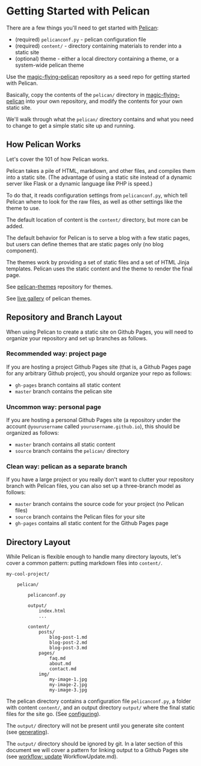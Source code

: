 # Getting Started with Pelican

There are a few things you'll need to get started with [Pelican](https://github.com/getpelican/pelican):

* (required) `pelicanconf.py` - pelican configuration file
* (required) `content/` - directory containing materials to render into a static site
* (optional) theme - either a local directory containing a theme, or a system-wide pelican theme

Use the [magic-flying-pelican](https://github.com/charlesreid1/magic-flying-pelican) 
repository as a seed repo for getting started with Pelican.

Basically, copy the contents of the `pelican/` directory
in [magic-flying-pelican](https://github.com/charlesreid1/magic-flying-pelican) 
into your own repository, and modify the contents for 
your own static site.

We'll walk through what the `pelican/` directory contains and what you 
need to change to get a simple static site up and running. 

## How Pelican Works

Let's cover the 101 of how Pelican works.

Pelican takes a pile of HTML, markdown, and other files,
and compiles them into a static site. (The advantage of
using a static site instead of a dynamic server like
Flask or a dynamic language like PHP is speed.)

To do that, it reads configuration settings from
`pelicanconf.py`, which tell Pelican where to look
for the raw files, as well as other settings like 
the theme to use.

The default location of content is the `content/`
directory, but more can be added.

The default behavior for Pelican is to serve a blog 
with a few static pages, but users can define themes
that are static pages only (no blog component).

The themes work by providing a set of static files 
and a set of HTML Jinja templates. Pelican uses
the static content and the theme to render the 
final page.

See [pelican-themes](https://github.com/getpelican/pelican-themes)
repository for themes.

See [live gallery](http://www.pelicanthemes.com/)
of pelican themes.


## Repository and Branch Layout

When using Pelican to create a static site on Github Pages,
you will need to organize your repository and set up 
branches as follows.

### Recommended way: project page

If you are hosting a project Github Pages site
(that is, a Github Pages page for any arbitrary
Github project), you should organize your repo
as follows:

* `gh-pages` branch contains all static content
* `master` branch contains the pelican site

### Uncommon way: personal page

If you are hosting a personal Github Pages site
(a repository under the account `@yourusername`
called `yourusername.github.io`), this should be 
organized as follows:

* `master` branch contains all static content
* `source` branch contains the `pelican/` directory

### Clean way: pelican as a separate branch

If you have a large project or you really don't want 
to clutter your repository branch with Pelican files,
you can also set up a three-branch model as follows:

* `master` branch contains the source code for your project (no Pelican files)
* `source` branch contains the Pelican files for your site
* `gh-pages` contains all static content for the Github Pages page


## Directory Layout

While Pelican is flexible enough to handle many
directory layouts, let's cover a common pattern:
putting markdown files into `content/`.

```
my-cool-project/

    pelican/

        pelicanconf.py

        output/
            index.html
            ...

        content/
            posts/
                blog-post-1.md
                blog-post-2.md
                blog-post-3.md
            pages/
                faq.md
                about.md
                contact.md
            img/
                my-image-1.jpg
                my-image-2.jpg
                my-image-3.jpg
```

The pelican directory contains a configuration
file `pelicanconf.py`, a folder with content
`content/`, and an output directory `output/` 
where the final static files for the site go.
(See [configuring](Configuring.md)).

The `output/` directory will not be present 
until you generate site content (see [generating](Generating.md)).

The `output/` directory should be ignored by git.
In a later section of this document we will cover
a pattern for linking output to a Github Pages
site (see [workflow: update](#) WorkflowUpdate.md).

